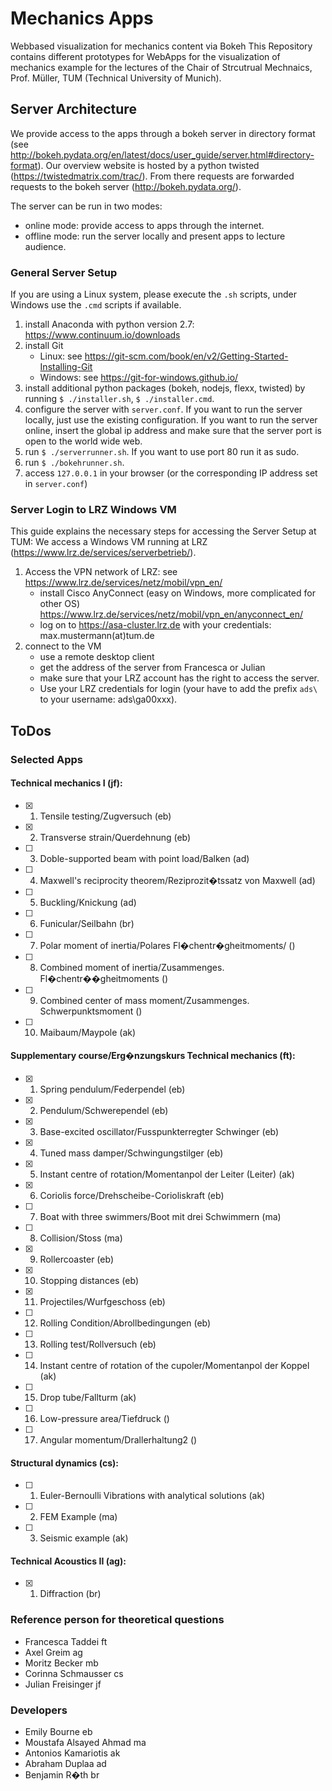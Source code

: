 # Mechanics Apps
Webbased visualization for mechanics content via Bokeh
This Repository contains different prototypes for WebApps for the visualization of mechanics example for the lectures of the Chair of Strcutrual Mechnaics, Prof. Müller, TUM (Technical University of Munich).

## Server Architecture

We provide access to the apps through a bokeh server in directory format (see http://bokeh.pydata.org/en/latest/docs/user_guide/server.html#directory-format). Our overview website is hosted by a python twisted (https://twistedmatrix.com/trac/). From there requests are forwarded requests to the bokeh server (http://bokeh.pydata.org/).

The server can be run in two modes:

* online mode: provide access to apps through the internet.
* offline mode: run the server locally and present apps to
lecture audience.

### General Server Setup

If you are using a Linux system, please execute the ```.sh``` scripts, under Windows use the ```.cmd``` scripts if available.

1. install Anaconda with python version 2.7: https://www.continuum.io/downloads
2. install Git
    * Linux: see https://git-scm.com/book/en/v2/Getting-Started-Installing-Git
    * Windows: see https://git-for-windows.github.io/
2. install additional python packages (bokeh, nodejs, flexx, twisted) by running ```$ ./installer.sh```, ```$ ./installer.cmd```.
3. configure the server with ```server.conf```. If you want to run the server locally, just use the existing configuration. If you want to run the server online, insert the global ip address and make sure that the server port is open to the world wide web.
4. run ```$ ./serverrunner.sh```. If you want to use port 80 run it as sudo.
5. run ```$ ./bokehrunner.sh```.
6. access ```127.0.0.1``` in your browser (or the corresponding IP address set in ```server.conf```)

### Server Login to LRZ Windows VM

This guide explains the necessary steps for accessing the Server Setup at TUM: We access a Windows VM running at LRZ (https://www.lrz.de/services/serverbetrieb/).

1. Access the VPN network of LRZ: see https://www.lrz.de/services/netz/mobil/vpn_en/
    * install Cisco AnyConnect (easy on Windows, more complicated for other OS)
https://www.lrz.de/services/netz/mobil/vpn_en/anyconnect_en/
    * log on to
https://asa-cluster.lrz.de with your credentials: max.mustermann(at)tum.de
2. connect to the VM
    * use a remote desktop client
    * get the address of the server from Francesca or Julian
    * make sure that your LRZ account has the right to access the server.
    * Use your LRZ credentials for login (your have to add the prefix ```ads\``` to your username: ads\ga00xxx).

## ToDos
### Selected Apps

#### Technical mechanics I (jf):
- [x] 1) Tensile testing/Zugversuch (eb)
- [x] 2) Transverse strain/Querdehnung (eb)
- [ ] 3) Doble-supported beam with point load/Balken (ad)
- [ ] 4) Maxwell's reciprocity theorem/Reziprozit�tssatz von Maxwell (ad)
- [ ] 5) Buckling/Knickung (ad)
- [ ] 6) Funicular/Seilbahn (br)
- [ ] 7) Polar moment of inertia/Polares Fl�chentr�gheitmoments/ ()
- [ ] 8) Combined moment of inertia/Zusammenges. Fl�chentr��gheitmoments ()
- [ ] 9) Combined center of mass moment/Zusammenges. Schwerpunktsmoment ()
- [ ] 10) Maibaum/Maypole (ak)

#### Supplementary course/Erg�nzungskurs Technical mechanics (ft):
- [x] 1) Spring pendulum/Federpendel (eb)
- [x] 2) Pendulum/Schwerependel (eb)
- [x] 3) Base-excited oscillator/Fusspunkterregter Schwinger (eb)
- [x] 4) Tuned mass damper/Schwingungstilger (eb)
- [x] 5) Instant centre of rotation/Momentanpol der Leiter (Leiter) (ak)
- [x] 6) Coriolis force/Drehscheibe-Corioliskraft (eb)
- [ ] 7) Boat with three swimmers/Boot mit drei Schwimmern (ma)
- [ ] 8) Collision/Stoss (ma)
- [x] 9) Rollercoaster (eb)
- [x] 10) Stopping distances (eb)
- [x] 11) Projectiles/Wurfgeschoss (eb)
- [ ] 12) Rolling Condition/Abrollbedingungen (eb)
- [ ] 13) Rolling test/Rollversuch (eb)
- [ ] 14) Instant centre of rotation of the cupoler/Momentanpol der Koppel (ak)
- [ ] 15) Drop tube/Fallturm (ak)
- [ ] 16) Low-pressure area/Tiefdruck ()
- [ ] 17) Angular momentum/Drallerhaltung2 ()


#### Structural dynamics (cs):
- [ ] 1) Euler-Bernoulli Vibrations with analytical solutions (ak)
- [ ] 2) FEM Example (ma)
- [ ] 3) Seismic example (ak)

#### Technical Acoustics II (ag):
- [x] 1) Diffraction (br)

### Reference person for theoretical questions
- Francesca Taddei ft
- Axel Greim ag
- Moritz Becker mb
- Corinna Schmausser cs
- Julian Freisinger jf

### Developers
- Emily Bourne eb
- Moustafa Alsayed Ahmad ma
- Antonios Kamariotis ak
- Abraham Duplaa ad
- Benjamin R�th br
